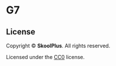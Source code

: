 # G7

## License
Copyright &copy; **SkoolPlus**. All rights reserved.

Licensed under the [CC0](LICENSE) license.

